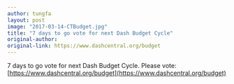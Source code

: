 ```yaml
---
author: tungfa
layout: post
image: "2017-03-14-CTBudget.jpg"
title: "7 days to go vote for next Dash Budget Cycle"
original-author:
original-link: https://www.dashcentral.org/budget
---
```


7 days to go vote for next Dash Budget Cycle. Please vote: [https://www.dashcentral.org/budget](https://www.dashcentral.org/budget)
